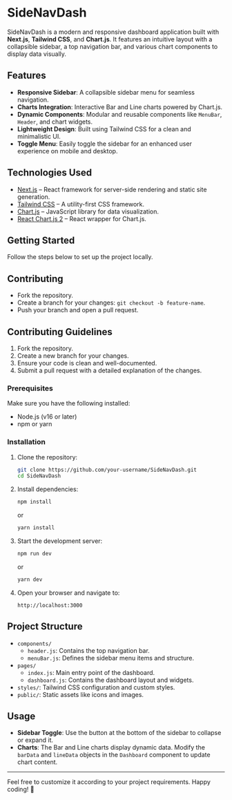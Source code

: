 
# SideNavDash

SideNavDash is a modern and responsive dashboard application built with **Next.js**, **Tailwind CSS**, and **Chart.js**. It features an intuitive layout with a collapsible sidebar, a top navigation bar, and various chart components to display data visually.

## Features

- **Responsive Sidebar**: A collapsible sidebar menu for seamless navigation.
- **Charts Integration**: Interactive Bar and Line charts powered by Chart.js.
- **Dynamic Components**: Modular and reusable components like `MenuBar`, `Header`, and chart widgets.
- **Lightweight Design**: Built using Tailwind CSS for a clean and minimalistic UI.
- **Toggle Menu**: Easily toggle the sidebar for an enhanced user experience on mobile and desktop.

## Technologies Used

- [Next.js](https://nextjs.org/) – React framework for server-side rendering and static site generation.
- [Tailwind CSS](https://tailwindcss.com/) – A utility-first CSS framework.
- [Chart.js](https://www.chartjs.org/) – JavaScript library for data visualization.
- [React Chart.js 2](https://react-chartjs-2.js.org/) – React wrapper for Chart.js.

## Getting Started

Follow the steps below to set up the project locally.

## Contributing
- Fork the repository.
- Create a branch for your changes: `git checkout -b feature-name`.
- Push your branch and open a pull request.

## Contributing Guidelines
1. Fork the repository.
2. Create a new branch for your changes.
3. Ensure your code is clean and well-documented.
4. Submit a pull request with a detailed explanation of the changes.

### Prerequisites

Make sure you have the following installed:

- Node.js (v16 or later)
- npm or yarn

### Installation

1. Clone the repository:

   ```bash
   git clone https://github.com/your-username/SideNavDash.git
   cd SideNavDash
   ```

2. Install dependencies:

   ```bash
   npm install
   ```

   or

   ```bash
   yarn install
   ```

3. Start the development server:

   ```bash
   npm run dev
   ```

   or

   ```bash
   yarn dev
   ```

4. Open your browser and navigate to:

   ```
   http://localhost:3000
   ```

## Project Structure

- `components/`
  - `header.js`: Contains the top navigation bar.
  - `menuBar.js`: Defines the sidebar menu items and structure.
- `pages/`
  - `index.js`: Main entry point of the dashboard.
  - `dashboard.js`: Contains the dashboard layout and widgets.
- `styles/`: Tailwind CSS configuration and custom styles.
- `public/`: Static assets like icons and images.

## Usage

- **Sidebar Toggle**: Use the button at the bottom of the sidebar to collapse or expand it.
- **Charts**: The Bar and Line charts display dynamic data. Modify the `barData` and `lineData` objects in the `Dashboard` component to update chart content.

---

Feel free to customize it according to your project requirements. Happy coding! 🚀

